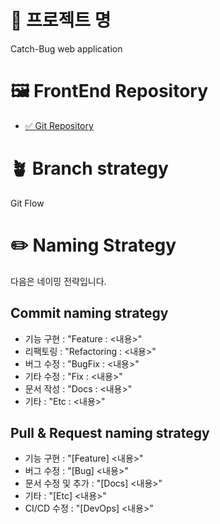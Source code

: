 # 💎 프로젝트 명
Catch-Bug web application

# 🖼 FrontEnd Repository
* [✅ Git Repository](https://github.com/Catching-Bug/client)

# 🪴 Branch strategy
Git Flow

# ✏️ Naming Strategy
다음은 네이밍 전략입니다.

## Commit naming strategy

* 기능 구현 : "Feature : <내용>"
* 리팩토링  : "Refactoring : <내용>"
* 버그 수정 : "BugFix : <내용>"
* 기타 수정 : "Fix : <내용>"
* 문서 작성 : "Docs : <내용>"
* 기타     : "Etc : <내용>"

## Pull & Request naming strategy

* 기능 구현 : "[Feature] <내용>"
* 버그 수정 : "[Bug] <내용>"
* 문서 수정 및 추가 : "[Docs] <내용>"
* 기타     : "[Etc] <내용>"
* CI/CD 수정 : "[DevOps] <내용>"



